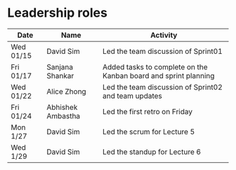 # Leadership roles

| Date      | Name              | Activity                                                        |
|-----------|-------------------|-----------------------------------------------------------------|
| Wed 01/15 | David Sim         | Led the team discussion of Sprint01                             |
| Fri 01/17 | Sanjana Shankar   | Added tasks to complete on the Kanban board and sprint planning |
| Wed 01/22 | Alice Zhong       | Led the team discussion of Sprint02 and team updates            |
| Fri 01/24 | Abhishek Ambastha | Led the first retro on Friday                                   |
| Mon 1/27  | David Sim         | Led the scrum for Lecture 5                                     |
| Wed 1/29  | David Sim         | Led the standup for Lecture 6                                   |
